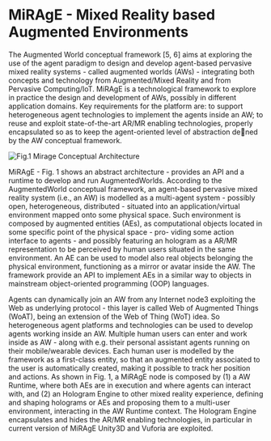 # MiRAgE - Mixed Reality based Augmented Environments

The Augmented World conceptual framework [5, 6] aims at exploring the use of the agent paradigm to design and develop agent-based pervasive mixed reality systems - called augmented worlds (AWs) - integrating both concepts and technology from Augmented/Mixed Reality and from Pervasive Computing/IoT. MiRAgE is a technological framework to explore in practice the design and development of AWs, possibly in different application domains. Key requirements for the platform are: to support heterogeneous agent technologies to implement the agents inside an AW; to reuse and exploit state-of-the-art AR/MR enabling technologies, properly encapsulated so as to keep the agent-oriented level of abstraction dened by the AW conceptual framework.

![Fig.1 Mirage Conceptual Architecture](https://image.ibb.co/iqjMBK/aw_framework_architecture.jpg)

MiRAgE - Fig. 1 shows an abstract architecture - provides an API and a runtime to develop and run AugmentedWorlds. According to the AugmentedWorld conceptual framework, an agent-based pervasive mixed reality system (i.e., an AW) is modelled as a multi-agent system - possibly open, heterogeneous, distributed - situated into an application/virtual environment mapped onto some physical space. Such environment is composed by augmented entities (AEs), as computational objects located in some specific point of the physical space - pro-
viding some action interface to agents - and possibly featuring an hologram as a AR/MR representation to be perceived by human users situated in the same environment. An AE can be used to model also real objects belonging the physical environment, functioning as a mirror or avatar inside the AW. The framework provide an API to implement AEs in a similar way to objects in mainstream object-oriented programming (OOP) languages.

Agents can dynamically join an AW from any Internet node3 exploiting the Web as underlying protocol - this layer is called Web of Augmented Things (WoAT), being an extension of the Web of Thing (WoT) idea. So heterogeneous agent platforms and technologies can be used to develop agents working inside an AW. Multiple human users can enter and work inside as AW - along with e.g. their personal assistant agents running on their mobile/wearable devices. Each human user is modelled by the framework as a first-class entity, so that an augmented entity associated to the user is automatically created, making it possible to track her position and actions. As shown in Fig. 1, a MiRAgE node is composed by (1) a AW Runtime, where both AEs are in execution and where agents can interact with, and (2) an Hologram Engine to other mixed reality experience, defining and shaping holograms or AEs and proposing them to a multi-user environment, interacting in the AW Runtime context. The Hologram Engine encapsulates and hides the AR/MR enabling technologies, in particular in current version of MiRAgE Unity3D and Vuforia are exploited.
